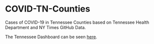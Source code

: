 # COVID-TN-Counties
Cases of COVID-19 in Tennessee Counties based on Tennessee Health Department and NY Times GitHub Data. 

The Tennessee Dashboard can be seen [here](https://mfcarrasco.github.io/COVID-TN-Counties/).


